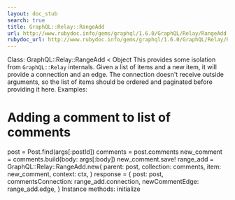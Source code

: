```yaml
---
layout: doc_stub
search: true
title: GraphQL::Relay::RangeAdd
url: http://www.rubydoc.info/gems/graphql/1.6.0/GraphQL/Relay/RangeAdd
rubydoc_url: http://www.rubydoc.info/gems/graphql/1.6.0/GraphQL/Relay/RangeAdd
---
```


Class: GraphQL::Relay::RangeAdd < Object
This provides some isolation from `GraphQL::Relay` internals. 
Given a list of items and a new item, it will provide a connection
and an edge. 
The connection doesn't receive outside arguments, so the list of
items should be ordered and paginated before providing it here. 
Examples:
# Adding a comment to list of comments
post = Post.find(args[:postId])
comments = post.comments
new_comment = comments.build(body: args[:body])
new_comment.save!
range_add = GraphQL::Relay::RangeAdd.new(
parent: post,
collection: comments,
item: new_comment,
context: ctx,
)
response = {
post: post,
commentsConnection: range_add.connection,
newCommentEdge: range_add.edge,
}
Instance methods:
initialize


